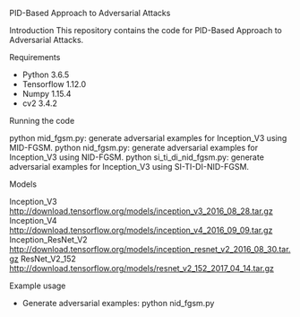 PID-Based Approach to Adversarial Attacks

Introduction
This repository contains the code for PID-Based Approach to Adversarial Attacks.


Requirements

- Python 3.6.5
- Tensorflow 1.12.0 
- Numpy 1.15.4 
- cv2 3.4.2

Running the code

 python mid_fgsm.py:  generate adversarial examples for Inception_V3 using MID-FGSM.
 python nid_fgsm.py:  generate adversarial examples for Inception_V3 using NID-FGSM.
 python si_ti_di_nid_fgsm.py:  generate adversarial examples for Inception_V3 using SI-TI-DI-NID-FGSM.


Models

Inception_V3 http://download.tensorflow.org/models/inception_v3_2016_08_28.tar.gz
Inception_V4 http://download.tensorflow.org/models/inception_v4_2016_09_09.tar.gz
Inception_ResNet_V2 http://download.tensorflow.org/models/inception_resnet_v2_2016_08_30.tar.gz
ResNet_V2_152 http://download.tensorflow.org/models/resnet_v2_152_2017_04_14.tar.gz




Example usage

- Generate adversarial examples:
python nid_fgsm.py

